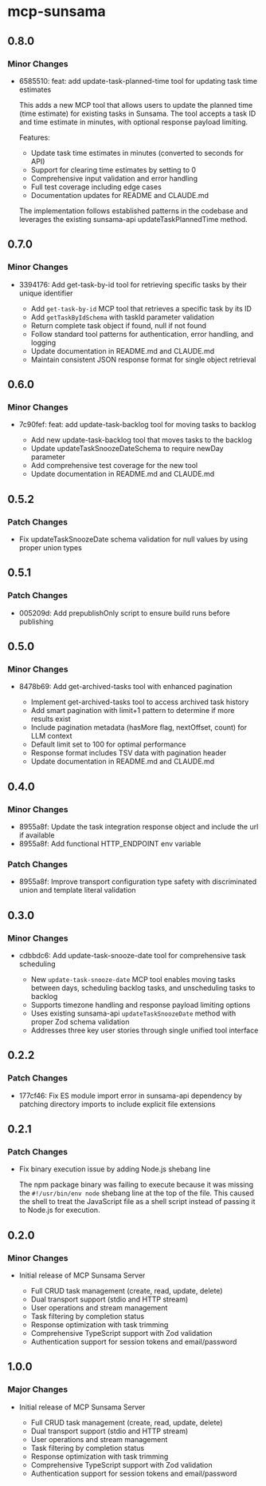 # mcp-sunsama

## 0.8.0

### Minor Changes

- 6585510: feat: add update-task-planned-time tool for updating task time estimates

  This adds a new MCP tool that allows users to update the planned time (time estimate) for existing tasks in Sunsama. The tool accepts a task ID and time estimate in minutes, with optional response payload limiting.

  Features:

  - Update task time estimates in minutes (converted to seconds for API)
  - Support for clearing time estimates by setting to 0
  - Comprehensive input validation and error handling
  - Full test coverage including edge cases
  - Documentation updates for README and CLAUDE.md

  The implementation follows established patterns in the codebase and leverages the existing sunsama-api updateTaskPlannedTime method.

## 0.7.0

### Minor Changes

- 3394176: Add get-task-by-id tool for retrieving specific tasks by their unique identifier

  - Add `get-task-by-id` MCP tool that retrieves a specific task by its ID
  - Add `getTaskByIdSchema` with taskId parameter validation
  - Return complete task object if found, null if not found
  - Follow standard tool patterns for authentication, error handling, and logging
  - Update documentation in README.md and CLAUDE.md
  - Maintain consistent JSON response format for single object retrieval

## 0.6.0

### Minor Changes

- 7c90fef: feat: add update-task-backlog tool for moving tasks to backlog

  - Add new update-task-backlog tool that moves tasks to the backlog
  - Update updateTaskSnoozeDateSchema to require newDay parameter
  - Add comprehensive test coverage for the new tool
  - Update documentation in README.md and CLAUDE.md

## 0.5.2

### Patch Changes

- Fix updateTaskSnoozeDate schema validation for null values by using proper union types

## 0.5.1

### Patch Changes

- 005209d: Add prepublishOnly script to ensure build runs before publishing

## 0.5.0

### Minor Changes

- 8478b69: Add get-archived-tasks tool with enhanced pagination

  - Implement get-archived-tasks tool to access archived task history
  - Add smart pagination with limit+1 pattern to determine if more results exist
  - Include pagination metadata (hasMore flag, nextOffset, count) for LLM context
  - Default limit set to 100 for optimal performance
  - Response format includes TSV data with pagination header
  - Update documentation in README.md and CLAUDE.md

## 0.4.0

### Minor Changes

- 8955a8f: Update the task integration response object and include the url if available
- 8955a8f: Add functional HTTP_ENDPOINT env variable

### Patch Changes

- 8955a8f: Improve transport configuration type safety with discriminated union and template literal validation

## 0.3.0

### Minor Changes

- cdbbdc6: Add update-task-snooze-date tool for comprehensive task scheduling

  - New `update-task-snooze-date` MCP tool enables moving tasks between days, scheduling backlog tasks, and unscheduling tasks to backlog
  - Supports timezone handling and response payload limiting options
  - Uses existing sunsama-api `updateTaskSnoozeDate` method with proper Zod schema validation
  - Addresses three key user stories through single unified tool interface

## 0.2.2

### Patch Changes

- 177cf46: Fix ES module import error in sunsama-api dependency by patching directory imports to include explicit file extensions

## 0.2.1

### Patch Changes

- Fix binary execution issue by adding Node.js shebang line

  The npm package binary was failing to execute because it was missing the `#!/usr/bin/env node` shebang line at the top of the file. This caused the shell to treat the JavaScript file as a shell script instead of passing it to Node.js for execution.

## 0.2.0

### Minor Changes

- Initial release of MCP Sunsama Server

  - Full CRUD task management (create, read, update, delete)
  - Dual transport support (stdio and HTTP stream)
  - User operations and stream management
  - Task filtering by completion status
  - Response optimization with task trimming
  - Comprehensive TypeScript support with Zod validation
  - Authentication support for session tokens and email/password

## 1.0.0

### Major Changes

- Initial release of MCP Sunsama Server

  - Full CRUD task management (create, read, update, delete)
  - Dual transport support (stdio and HTTP stream)
  - User operations and stream management
  - Task filtering by completion status
  - Response optimization with task trimming
  - Comprehensive TypeScript support with Zod validation
  - Authentication support for session tokens and email/password
